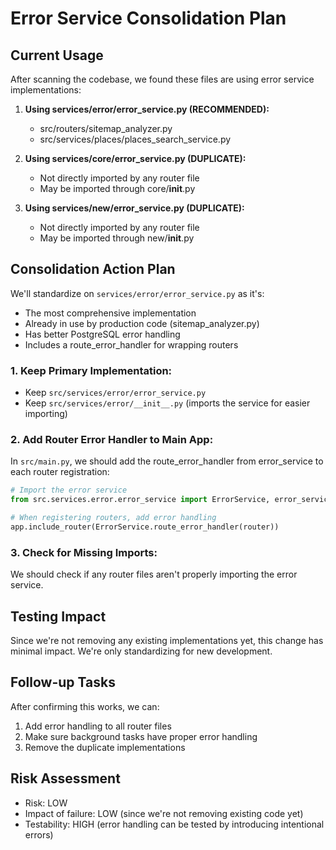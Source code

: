 # Error Service Consolidation Plan

## Current Usage

After scanning the codebase, we found these files are using error service implementations:

1. **Using services/error/error_service.py (RECOMMENDED):**
   - src/routers/sitemap_analyzer.py
   - src/services/places/places_search_service.py

2. **Using services/core/error_service.py (DUPLICATE):**
   - Not directly imported by any router file
   - May be imported through core/__init__.py

3. **Using services/new/error_service.py (DUPLICATE):**
   - Not directly imported by any router file
   - May be imported through new/__init__.py

## Consolidation Action Plan

We'll standardize on `services/error/error_service.py` as it's:
- The most comprehensive implementation
- Already in use by production code (sitemap_analyzer.py)
- Has better PostgreSQL error handling
- Includes a route_error_handler for wrapping routers

### 1. Keep Primary Implementation:
- Keep `src/services/error/error_service.py`
- Keep `src/services/error/__init__.py` (imports the service for easier importing)

### 2. Add Router Error Handler to Main App:
In `src/main.py`, we should add the route_error_handler from error_service to each router registration:

```python
# Import the error service
from src.services.error.error_service import ErrorService, error_service

# When registering routers, add error handling
app.include_router(ErrorService.route_error_handler(router))
```

### 3. Check for Missing Imports:
We should check if any router files aren't properly importing the error service.

## Testing Impact
Since we're not removing any existing implementations yet, this change has minimal impact. We're only standardizing for new development.

## Follow-up Tasks
After confirming this works, we can:
1. Add error handling to all router files
2. Make sure background tasks have proper error handling
3. Remove the duplicate implementations

## Risk Assessment
- Risk: LOW
- Impact of failure: LOW (since we're not removing existing code yet)
- Testability: HIGH (error handling can be tested by introducing intentional errors)
